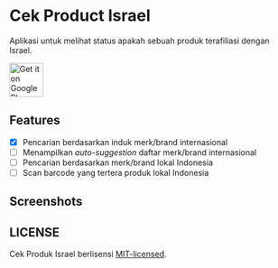# Cek Product Israel

Aplikasi untuk melihat status apakah sebuah produk terafiliasi dengan Israel.

<a href="https://play.google.com/store/apps/details?id=com.chunkz.cekprodukisrael"><img alt="Get it on Google Play" src="https://play.google.com/intl/en_us/badges/images/generic/en-play-badge.png" height=60px /></a>

## Features

- [x] Pencarian berdasarkan induk merk/brand internasional
- [ ] Menampilkan *auto-suggestion* daftar merk/brand internasional
- [ ] Pencarian berdasarkan merk/brand lokal Indonesia
- [ ] Scan barcode yang tertera produk lokal Indonesia

## Screenshots


## LICENSE
Cek Produk Israel berlisensi [MIT-licensed](https://github.com/cunkz/cekprodukisrael/blob/main/LICENSE).